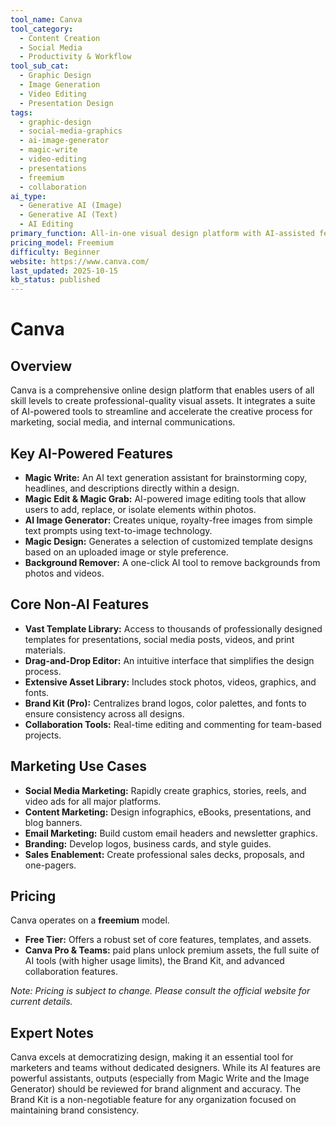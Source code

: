 ```yaml
---
tool_name: Canva
tool_category:
  - Content Creation
  - Social Media
  - Productivity & Workflow
tool_sub_cat:
  - Graphic Design
  - Image Generation
  - Video Editing
  - Presentation Design
tags:
  - graphic-design
  - social-media-graphics
  - ai-image-generator
  - magic-write
  - video-editing
  - presentations
  - freemium
  - collaboration
ai_type:
  - Generative AI (Image)
  - Generative AI (Text)
  - AI Editing
primary_function: All-in-one visual design platform with AI-assisted features
pricing_model: Freemium
difficulty: Beginner
website: https://www.canva.com/
last_updated: 2025-10-15
kb_status: published
---
```


# Canva

## Overview

Canva is a comprehensive online design platform that enables users of all skill levels to create professional-quality visual assets. It integrates a suite of AI-powered tools to streamline and accelerate the creative process for marketing, social media, and internal communications.

## Key AI-Powered Features

-   **Magic Write:** An AI text generation assistant for brainstorming copy, headlines, and descriptions directly within a design.
-   **Magic Edit & Magic Grab:** AI-powered image editing tools that allow users to add, replace, or isolate elements within photos.
-   **AI Image Generator:** Creates unique, royalty-free images from simple text prompts using text-to-image technology.
-   **Magic Design:** Generates a selection of customized template designs based on an uploaded image or style preference.
-   **Background Remover:** A one-click AI tool to remove backgrounds from photos and videos.

## Core Non-AI Features

-   **Vast Template Library:** Access to thousands of professionally designed templates for presentations, social media posts, videos, and print materials.
-   **Drag-and-Drop Editor:** An intuitive interface that simplifies the design process.
-   **Extensive Asset Library:** Includes stock photos, videos, graphics, and fonts.
-   **Brand Kit (Pro):** Centralizes brand logos, color palettes, and fonts to ensure consistency across all designs.
-   **Collaboration Tools:** Real-time editing and commenting for team-based projects.

## Marketing Use Cases

-   **Social Media Marketing:** Rapidly create graphics, stories, reels, and video ads for all major platforms.
-   **Content Marketing:** Design infographics, eBooks, presentations, and blog banners.
-   **Email Marketing:** Build custom email headers and newsletter graphics.
-   **Branding:** Develop logos, business cards, and style guides.
-   **Sales Enablement:** Create professional sales decks, proposals, and one-pagers.

## Pricing

Canva operates on a **freemium** model.
-   **Free Tier:** Offers a robust set of core features, templates, and assets.
-   **Canva Pro & Teams:** paid plans unlock premium assets, the full suite of AI tools (with higher usage limits), the Brand Kit, and advanced collaboration features.

*Note: Pricing is subject to change. Please consult the official website for current details.*

## Expert Notes

Canva excels at democratizing design, making it an essential tool for marketers and teams without dedicated designers. While its AI features are powerful assistants, outputs (especially from Magic Write and the Image Generator) should be reviewed for brand alignment and accuracy. The Brand Kit is a non-negotiable feature for any organization focused on maintaining brand consistency.
